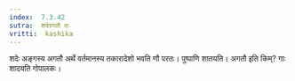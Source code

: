 ```yaml
---
index:  7.3.42
sutra:  शदेरगतौ तः
vritti:  kashika 
---
```


शदेः अङ्गस्य अगतौ अर्थे वर्तमानस्य तकारादेशो भवति णौ परतः। पुष्पाणि शातयति। अगतौ इति किम्? गाः शादयति गोपालकः।

